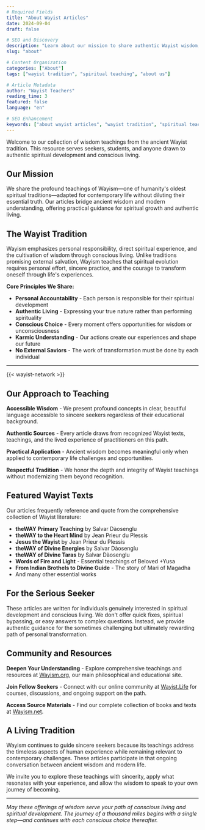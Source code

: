 ```yaml
---
# Required Fields
title: "About Wayist Articles"
date: 2024-09-04
draft: false

# SEO and Discovery
description: "Learn about our mission to share authentic Wayist wisdom, spiritual teachings, and practical guidance for conscious living."
slug: "about"

# Content Organization
categories: ["About"]
tags: ["wayist tradition", "spiritual teaching", "about us"]

# Article Metadata
author: "Wayist Teachers"
reading_time: 3
featured: false
language: "en"

# SEO Enhancement
keywords: ["about wayist articles", "wayist tradition", "spiritual teachers", "authentic wisdom"]
---
```


Welcome to our collection of wisdom teachings from the ancient Wayist tradition. This resource serves seekers, students, and anyone drawn to authentic spiritual development and conscious living.

## Our Mission

We share the profound teachings of Wayism—one of humanity's oldest spiritual traditions—adapted for contemporary life without diluting their essential truth. Our articles bridge ancient wisdom and modern understanding, offering practical guidance for spiritual growth and authentic living.

## The Wayist Tradition

Wayism emphasizes personal responsibility, direct spiritual experience, and the cultivation of wisdom through conscious living. Unlike traditions promising external salvation, Wayism teaches that spiritual evolution requires personal effort, sincere practice, and the courage to transform oneself through life's experiences.

**Core Principles We Share:**

- **Personal Accountability** - Each person is responsible for their spiritual development
- **Authentic Living** - Expressing your true nature rather than performing spirituality
- **Conscious Choice** - Every moment offers opportunities for wisdom or unconsciousness
- **Karmic Understanding** - Our actions create our experiences and shape our future
- **No External Saviors** - The work of transformation must be done by each individual

---


{{< wayist-network >}}


## Our Approach to Teaching

**Accessible Wisdom** - We present profound concepts in clear, beautiful language accessible to sincere seekers regardless of their educational background.

**Authentic Sources** - Every article draws from recognized Wayist texts, teachings, and the lived experience of practitioners on this path.

**Practical Application** - Ancient wisdom becomes meaningful only when applied to contemporary life challenges and opportunities.

**Respectful Tradition** - We honor the depth and integrity of Wayist teachings without modernizing them beyond recognition.

## Featured Wayist Texts

Our articles frequently reference and quote from the comprehensive collection of Wayist literature:

- **theWAY Primary Teaching** by Salvar Dàosenglu
- **theWAY to the Heart Mind** by Jean Prieur du Plessis
- **Jesus the Wayist** by Jean Prieur du Plessis  
- **theWAY of Divine Energies** by Salvar Dàosenglu
- **theWAY of Divine Taras** by Salvar Dàosenglu
- **Words of Fire and Light** - Essential teachings of Beloved +Yusa
- **From Indian Brothels to Divine Guide** - The story of Mari of Magadha
- And many other essential works

## For the Serious Seeker

These articles are written for individuals genuinely interested in spiritual development and conscious living. We don't offer quick fixes, spiritual bypassing, or easy answers to complex questions. Instead, we provide authentic guidance for the sometimes challenging but ultimately rewarding path of personal transformation.

## Community and Resources

**Deepen Your Understanding** - Explore comprehensive teachings and resources at [Wayism.org](https://wayism.org), our main philosophical and educational site.

**Join Fellow Seekers** - Connect with our online community at [Wayist.Life](https://wayist.life) for courses, discussions, and ongoing support on the path.

**Access Source Materials** - Find our complete collection of books and texts at [Wayism.net](https://wayism.net).

## A Living Tradition

Wayism continues to guide sincere seekers because its teachings address the timeless aspects of human experience while remaining relevant to contemporary challenges. These articles participate in that ongoing conversation between ancient wisdom and modern life.

We invite you to explore these teachings with sincerity, apply what resonates with your experience, and allow the wisdom to speak to your own journey of becoming.

---

*May these offerings of wisdom serve your path of conscious living and spiritual development. The journey of a thousand miles begins with a single step—and continues with each conscious choice thereafter.*